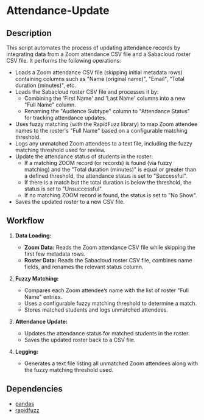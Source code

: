 # Attendance-Update

## Description

This script automates the process of updating attendance records by integrating data from a Zoom attendance CSV file and a Sabacloud roster CSV file. It performs the following operations:

- Loads a Zoom attendance CSV file (skipping initial metadata rows) containing columns such as "Name (original name)", "Email", "Total duration (minutes)", etc.
- Loads the Sabacloud roster CSV file and processes it by:
  - Combining the 'First Name' and 'Last Name' columns into a new "Full Name" column.
  - Renaming the "Audience Subtype" column to "Attendance Status" for tracking attendance updates.
- Uses fuzzy matching (with the RapidFuzz library) to map Zoom attendee names to the roster's "Full Name" based on a configurable matching threshold.
- Logs any unmatched Zoom attendees to a text file, including the fuzzy matching threshold used for review.
- Update the attendance status of students in the roster:
   - If a matching ZOOM record (or records) is found (via fuzzy matching) and the "Total duration (minutes)"
    is equal or greater than a defined threshold, the attendance status is set to "Successful".
   - If there is a match but the total duration is below the threshold, the status is set to "Unsuccessful".
   - If no matching ZOOM record is found, the status is set to "No Show".
- Saves the updated roster to a new CSV file.

## Workflow

1. **Data Loading:**
   - **Zoom Data:** Reads the Zoom attendance CSV file while skipping the first few metadata rows.
   - **Roster Data:** Reads the Sabacloud roster CSV file, combines name fields, and renames the relevant status column.

2. **Fuzzy Matching:**
   - Compares each Zoom attendee’s name with the list of roster "Full Name" entries.
   - Uses a configurable fuzzy matching threshold to determine a match.
   - Stores matched students and logs unmatched attendees.

3. **Attendance Update:**
   - Updates the attendance status for matched students in the roster.
   - Saves the updated roster back to a CSV file.

4. **Logging:**
   - Generates a text file listing all unmatched Zoom attendees along with the fuzzy matching threshold used.

## Dependencies

- [pandas](https://pandas.pydata.org/)
- [rapidfuzz](https://github.com/maxbachmann/RapidFuzz)
